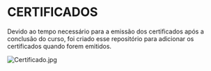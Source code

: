 # CERTIFICADOS

Devido ao tempo necessário para a emissão dos certificados após a conclusão do curso, foi criado esse repositório para adicionar os certificados quando forem emitidos.

![Certificado.jpg](https://github.com/user-attachments/assets/670a3c25-aa39-48f9-86ca-130594ffa265)


